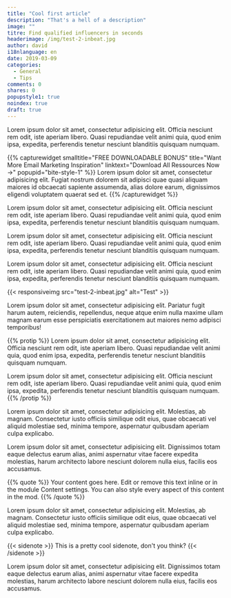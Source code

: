 ```yaml
---
title: "Cool first article"
description: "That's a hell of a description"
image: ""
titre: Find qualified influencers in seconds
headerimage: /img/test-2-inbeat.jpg
author: david
i18nlanguage: en
date: 2019-03-09
categories:
  - General
  - Tips
comments: 0
shares: 0
popupstyle1: true
noindex: true
draft: true
---
```


Lorem ipsum dolor sit amet, consectetur adipisicing elit. Officia nesciunt rem odit, iste aperiam libero. Quasi repudiandae velit animi quia, quod enim ipsa, expedita, perferendis tenetur nesciunt blanditiis quisquam numquam.

{{% capturewidget smalltitle="FREE DOWNLOADABLE BONUS" title="Want More Email Marketing Inspiration" linktext="Download All Ressources Now →" popupid="bite-style-1" %}}
Lorem ipsum dolor sit amet, consectetur adipisicing elit. Fugiat nostrum dolorem sit adipisci quae quasi aliquam maiores id obcaecati sapiente assumenda, alias dolore earum, dignissimos eligendi voluptatem quaerat sed et.
{{% /capturewidget %}}

Lorem ipsum dolor sit amet, consectetur adipisicing elit. Officia nesciunt rem odit, iste aperiam libero. Quasi repudiandae velit animi quia, quod enim ipsa, expedita, perferendis tenetur nesciunt blanditiis quisquam numquam.

Lorem ipsum dolor sit amet, consectetur adipisicing elit. Officia nesciunt rem odit, iste aperiam libero. Quasi repudiandae velit animi quia, quod enim ipsa, expedita, perferendis tenetur nesciunt blanditiis quisquam numquam.

Lorem ipsum dolor sit amet, consectetur adipisicing elit. Officia nesciunt rem odit, iste aperiam libero. Quasi repudiandae velit animi quia, quod enim ipsa, expedita, perferendis tenetur nesciunt blanditiis quisquam numquam.

{{< responsiveimg src="test-2-inbeat.jpg" alt="Test" >}}

Lorem ipsum dolor sit amet, consectetur adipisicing elit. Pariatur fugit harum autem, reiciendis, repellendus, neque atque enim nulla maxime ullam magnam earum esse perspiciatis exercitationem aut maiores nemo adipisci temporibus!

{{% protip %}}
Lorem ipsum dolor sit amet, consectetur adipisicing elit. Officia nesciunt rem odit, iste aperiam libero. Quasi repudiandae velit animi quia, quod enim ipsa, expedita, perferendis tenetur nesciunt blanditiis quisquam numquam.

Lorem ipsum dolor sit amet, consectetur adipisicing elit. Officia nesciunt rem odit, iste aperiam libero. Quasi repudiandae velit animi quia, quod enim ipsa, expedita, perferendis tenetur nesciunt blanditiis quisquam numquam.
{{% /protip %}}

Lorem ipsum dolor sit amet, consectetur adipisicing elit. Molestias, ab magnam. Consectetur iusto officiis similique odit eius, quae obcaecati vel aliquid molestiae sed, minima tempore, aspernatur quibusdam aperiam culpa explicabo.

Lorem ipsum dolor sit amet, consectetur adipisicing elit. Dignissimos totam eaque delectus earum alias, animi aspernatur vitae facere expedita molestias, harum architecto labore nesciunt dolorem nulla eius, facilis eos accusamus.

{{% quote %}}
Your content goes here. Edit or remove this text inline or in the module Content settings. You can also style every aspect of this content in the mod.
{{% /quote %}}

Lorem ipsum dolor sit amet, consectetur adipisicing elit. Molestias, ab magnam. Consectetur iusto officiis similique odit eius, quae obcaecati vel aliquid molestiae sed, minima tempore, aspernatur quibusdam aperiam culpa explicabo.

{{< sidenote >}}
This is a pretty cool sidenote, don't you think?
{{< /sidenote >}}

Lorem ipsum dolor sit amet, consectetur adipisicing elit. Dignissimos totam eaque delectus earum alias, animi aspernatur vitae facere expedita molestias, harum architecto labore nesciunt dolorem nulla eius, facilis eos accusamus.

